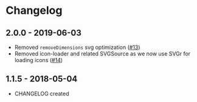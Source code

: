 # Changelog

## 2.0.0 - 2019-06-03

- Removed `removeDimensions` svg optimization ([#13](https://github.com/Shopify/images/pull/13))
- Removed icon-loader and related SVGSource as we now use SVGr for loading icons ([#14](https://github.com/Shopify/images/pull/14))

## 1.1.5 - 2018-05-04

- CHANGELOG created
